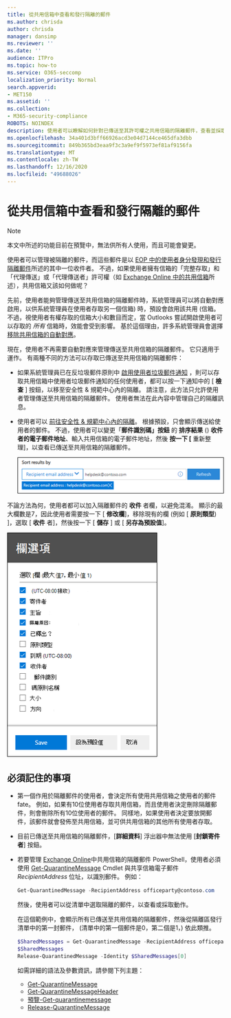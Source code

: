 ```yaml
---
title: 從共用信箱中查看和發行隔離的郵件
ms.author: chrisda
author: chrisda
manager: dansimp
ms.reviewer: ''
ms.date: ''
audience: ITPro
ms.topic: how-to
ms.service: O365-seccomp
localization_priority: Normal
search.appverid:
- MET150
ms.assetid: ''
ms.collection:
- M365-security-compliance
ROBOTS: NOINDEX
description: 使用者可以瞭解如何針對已傳送至其許可權之共用信箱的隔離郵件，查看並採取行動。
ms.openlocfilehash: 34a401d3bff66926acd3e04d7144ce465dfa3dbb
ms.sourcegitcommit: 849b365bd3eaa9f3c3a9ef9f5973ef81af9156fa
ms.translationtype: MT
ms.contentlocale: zh-TW
ms.lasthandoff: 12/16/2020
ms.locfileid: "49688026"
---
```

# <a name="view-and-release-quarantined-messages-from-shared-mailboxes"></a>從共用信箱中查看和發行隔離的郵件

> [!NOTE]
> 本文中所述的功能目前在預覽中，無法供所有人使用，而且可能會變更。

使用者可以管理被隔離的郵件，而這些郵件是以 [EOP 中的使用者身分發現和發行隔離郵件](find-and-release-quarantined-messages-as-a-user.md)所述的其中一位收件者。 不過，如果使用者擁有信箱的「完整存取」和「代理傳送」或「代理傳送者」許可權（如 [Exchange Online 中的共用信箱](https://docs.microsoft.com/exchange/collaboration-exo/shared-mailboxes)所述），共用信箱又該如何做呢？

先前，使用者能夠管理傳送至共用信箱的隔離郵件時，系統管理員可以將自動對應啟用，以供系統管理員在使用者存取另一個信箱) 時，預設會啟用該共用 (信箱。 不過，視使用者有權存取的信箱大小和數目而定，當 Outlooks 嘗試開啟使用者可以存取的 *所有* 信箱時，效能會受到影響。 基於這個理由，許多系統管理員會選擇 [移除共用信箱的自動對應](https://docs.microsoft.com/outlook/troubleshoot/profiles-and-accounts/remove-automapping-for-shared-mailbox)。

現在，使用者不再需要自動對應來管理傳送至共用信箱的隔離郵件。 它只適用于運作。 有兩種不同的方法可以存取已傳送至共用信箱的隔離郵件：

- 如果系統管理員已在反垃圾郵件原則中 [啟用使用者垃圾郵件通知](https://docs.microsoft.com/microsoft-365/security/office-365-security/configure-your-spam-filter-policies) ，則可以存取共用信箱中使用者垃圾郵件通知的任何使用者，都可以按一下通知中的 [ **檢查** ] 按鈕，以移至安全性 & 規範中心內的隔離。 請注意，此方法只允許使用者管理傳送至共用信箱的隔離郵件。 使用者無法在此內容中管理自己的隔離訊息。

- 使用者可以 [前往安全性 & 規範中心內的隔離](find-and-release-quarantined-messages-as-a-user.md)。 根據預設，只會顯示傳送給使用者的郵件。 不過，使用者可以變更「**郵件識別碼」按鈕** 的 **排序結果** () **收件者的電子郵件地址**、輸入共用信箱的電子郵件地址，然後 **按一下 [** 重新整理]，以查看已傳送至共用信箱的隔離郵件。

  ![根據收件者電子郵件地址排序隔離的郵件。](../../media/quarantine-sort-results-by-recipient-email-address.png)

不論方法為何，使用者都可以加入隔離郵件的 **收件** 者欄，以避免混淆。 顯示的最大欄數是7，因此使用者需要按一下 [ **修改欄**]，移除現有的欄 (例如 [ **原則類型**) ]，選取 [ **收件** 者]，然後按一下 [ **儲存** ] 或 [ **另存為預設值**]。

  ![移除 [原則類型] 欄，並將 [收件者] 欄新增至隔離區。](../../media/quarantine-add-recipient-column.png)

## <a name="things-to-keep-in-mind"></a>必須記住的事項

- 第一個作用於隔離郵件的使用者，會決定所有使用共用信箱之使用者的郵件 fate。 例如，如果有10位使用者存取共用信箱，而且使用者決定刪除隔離郵件，則會刪除所有10位使用者的郵件。 同樣地，如果使用者決定要放開郵件，該郵件就會發佈至共用信箱，並可供共用信箱的其他所有使用者存取。

- 目前已傳送至共用信箱的隔離郵件，[**詳細資料**] 浮出器中無法使用 [**封鎖寄件者**] 按鈕。

- 若要管理 [Exchange Online](https://docs.microsoft.com/powershell/exchange/connect-to-exchange-online-powershell)中共用信箱的隔離郵件 PowerShell，使用者必須使用 [Get-QuarantineMessage](https://docs.microsoft.com/powershell/module/exchange/get-quarantinemessage) Cmdlet 與共享信箱電子郵件 _RecipientAddress_ 位址，以識別郵件。 例如：

  ```powershell
  Get-QuarantinedMessage -RecipientAddress officeparty@contoso.com
  ```

  然後，使用者可以從清單中選取隔離的郵件，以查看或採取動作。

  在這個範例中，會顯示所有已傳送至共用信箱的隔離郵件，然後從隔離區發行清單中的第一封郵件， (清單中的第一個郵件是0，第二個是1，) 依此類推。

  ```powershell
  $SharedMessages = Get-QuarantinedMessage -RecipientAddress officeparty@contoso.com | select -ExpandProperty Identity
  $SharedMessages
  Release-QuarantinedMessage -Identity $SharedMessages[0]
  ```

  如需詳細的語法及參數資訊，請參閱下列主題：

  - [Get-QuarantineMessage](https://docs.microsoft.com/powershell/module/exchange/get-quarantinemessage)
  - [Get-QuarantineMessageHeader](https://docs.microsoft.com/powershell/module/exchange/get-quarantinemessageheader)
  - [預覽-Get-quarantinemessage](https://docs.microsoft.com/powershell/module/exchange/preview-quarantinemessage)
  - [Release-QuarantineMessage](https://docs.microsoft.com/powershell/module/exchange/release-quarantinemessage)
